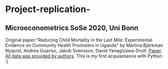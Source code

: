 # Project-replication-
## Microeconometrics SoSe 2020, Uni Bonn

Original paper:"Reducing Child Mortality in the Last Mile: Experimental Evidence on Community Health Promoters in Uganda" by  Martina Björkman Nyqvist, Andrea Guariso, Jakob Svensson, David Yanagizawa-Drott.
[Paper](https://www.aeaweb.org/articles?id=10.1257/app.20170201).
[All data was provided by authors](https://www.openicpsr.org/openicpsr/project/116355/version/V1/view). 
This is my first acquiantance with Python :)
